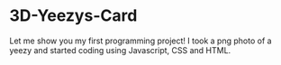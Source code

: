 # 3D-Yeezys-Card
Let me show you my first programming project! I took a png photo of a yeezy and started coding using Javascript, CSS and HTML. 
